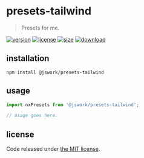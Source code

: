 # presets-tailwind
> Presets for me.

[![version][version-image]][version-url]
[![license][license-image]][license-url]
[![size][size-image]][size-url]
[![download][download-image]][download-url]

## installation
```shell
npm install @jswork/presets-tailwind
```

## usage
```js
import nxPresets from '@jswork/presets-tailwind';

// usage goes here.
```

## license
Code released under [the MIT license](https://github.com/afeiship/presets-tailwind/blob/master/LICENSE.txt).

[version-image]: https://img.shields.io/npm/v/@jswork/presets-tailwind
[version-url]: https://npmjs.org/package/@jswork/presets-tailwind

[license-image]: https://img.shields.io/npm/l/@jswork/presets-tailwind
[license-url]: https://github.com/afeiship/presets-tailwind/blob/master/LICENSE.txt

[size-image]: https://img.shields.io/bundlephobia/minzip/@jswork/presets-tailwind
[size-url]: https://github.com/afeiship/presets-tailwind/blob/master/dist/index.min.js

[download-image]: https://img.shields.io/npm/dm/@jswork/presets-tailwind
[download-url]: https://www.npmjs.com/package/@jswork/presets-tailwind
